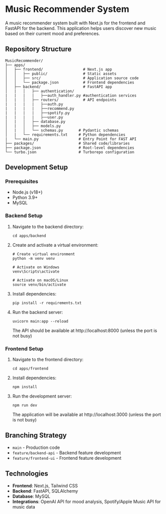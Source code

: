 # Music Recommender System

A music recommender system built with Next.js for the frontend and FastAPI for the backend. This application helps users discover new music based on their current mood and preferences.

## Repository Structure

```
MusicRecommender/
├── apps/
│   ├── frontend/                  # Next.js app
│   │   ├── public/                # Static assets
│   │   ├── src/                   # Application source code
│   │   └── package.json           # Frontend dependencies
│   ├── backend/                   # FastAPI app
│   |   │   ├── authentication/  
|   |   |   |   ├──auth_handler.py #authentication services         
│   |   │   ├── routers/           # API endpoints
|   |   |   |   ├──auth.py
|   |   |   |   ├──recommend.py
|   |   |   |   ├──spotify.py
|   |   |   |   ├──user.py
│   |   │   ├── database.py         
│   |   │   ├── models.py      
│   |   │   └── schemas.py       # Pydantic schemas
│   |   └── requirements.txt     # Python dependencies
|   └── main.py                  # Entry Point for FAST API
├── packages/                    # Shared code/libraries
├── package.json                 # Root-level dependencies
└── turbo.json                   # Turborepo configuration
```

## Development Setup

### Prerequisites
- Node.js (v18+)
- Python 3.9+
- MySQL

### Backend Setup

1. Navigate to the backend directory:
   ```
   cd apps/backend
   ```

2. Create and activate a virtual environment:
   ```
   # Create virtual environment
   python -m venv venv

   # Activate on Windows
   venv\Scripts\activate

   # Activate on macOS/Linux
   source venv/bin/activate
   ```

3. Install dependencies:
   ```
   pip install -r requirements.txt
   ```

4. Run the backend server:
   ```
   uvicorn main:app --reload
   ```
   The API should be available at http://localhost:8000 (unless the port is not busy)

### Frontend Setup

1. Navigate to the frontend directory:
   ```
   cd apps/frontend
   ```

2. Install dependencies:
   ```
   npm install
   ```

3. Run the development server:
   ```
   npm run dev
   ```
   The application will be available at http://localhost:3000   (unless the port is not busy)

## Branching Strategy

- `main` - Production code
- `feature/backend-api` - Backend feature development
- `feature/frontend-ui` - Frontend feature development

## Technologies

- **Frontend**: Next.js, Tailwind CSS
- **Backend**: FastAPI, SQLAlchemy
- **Database**: MySQL
- **Integrations**: OpenAI API for mood analysis, Spotify/Apple Music API for music data
